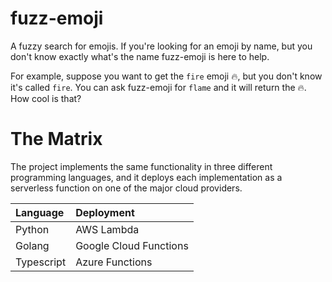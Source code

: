 # fuzz-emoji

A fuzzy search for emojis. If you're looking for an emoji by name, but you don't know exactly
what's the name fuzz-emoji is here to help.

For example, suppose you want to get the `fire` emoji 🔥, but you don't know it's called `fire`.
You can ask fuzz-emoji for `flame` and it will return the 🔥. How cool is that?

# The Matrix

The project implements the same functionality in three different programming languages, and it deploys each
implementation as a serverless function on one of the major cloud providers.

| Language   | Deployment             |
|:-----------|:-----------------------|
| Python     | AWS Lambda             |
| Golang     | Google Cloud Functions |
| Typescript | Azure Functions        |

